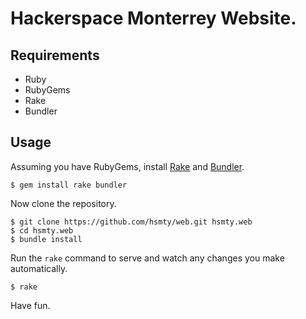 # Hackerspace Monterrey Website.

## Requirements

- Ruby
- RubyGems
- Rake
- Bundler

## Usage

Assuming you have RubyGems, install [Rake](http://rake.rubyforge.org) and
[Bundler](http://bundler.io).

	$ gem install rake bundler

Now clone the repository.

	$ git clone https://github.com/hsmty/web.git hsmty.web
	$ cd hsmty.web
	$ bundle install

Run the `rake` command to serve and watch any changes you make automatically.

	$ rake

Have fun.
